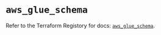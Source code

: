 # `aws_glue_schema`

Refer to the Terraform Registory for docs: [`aws_glue_schema`](https://registry.terraform.io/providers/hashicorp/aws/5.12.0/docs/resources/glue_schema).
